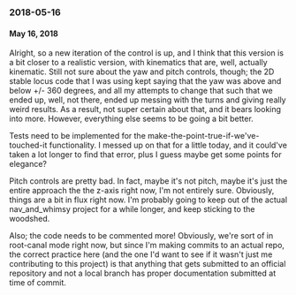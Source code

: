 ### 2018-05-16
#### May 16, 2018

Alright, so a new iteration of the control is up, and I think that this version
is a bit closer to a realistic version, with kinematics that are, well,
actually kinematic. Still not sure about the yaw and pitch controls, though;
the 2D stable locus code that I was using kept saying that the yaw was above and
below +/- 360 degrees, and all my attempts to change that such that we ended up,
well, not there, ended up messing with the turns and giving really weird
results. As a result, not super certain about that, and it bears looking into
more. However, everything else seems to be going a bit better.

Tests need to be implemented for the make-the-point-true-if-we've-touched-it
functionality. I messed up on that for a little today, and it could've taken a
lot longer to find that error, plus I guess maybe get some points for elegance?

Pitch controls are pretty bad. In fact, maybe it's not pitch, maybe it's just
the entire approach the the z-axis right now, I'm not entirely sure. Obviously,
things are a bit in flux right now. I'm probably going to keep out of the actual
nav_and_whimsy project for a while longer, and keep sticking to the woodshed.

Also; the code needs to be commented more! Obviously, we're sort of in
root-canal mode right now, but since I'm making commits to an actual repo, the
correct practice here (and the one I'd want to see if it wasn't just me
contributing to this project) is that anything that gets submitted to an
official repository and not a local branch has proper documentation submitted
at time of commit. 

